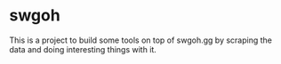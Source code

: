 # swgoh
This is a project to build some tools on top of swgoh.gg by scraping the data and doing interesting things with it.
